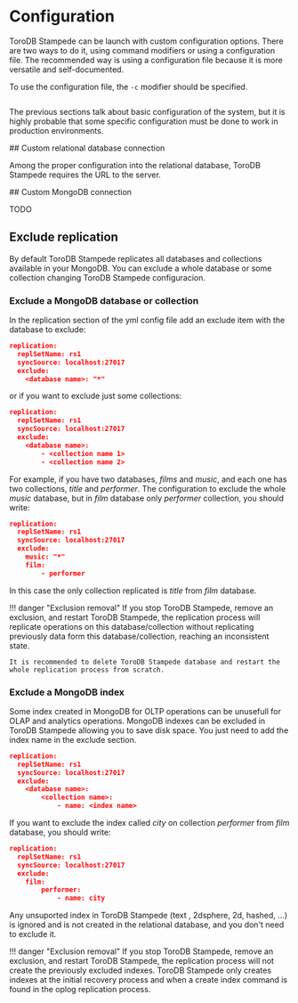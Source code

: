 <h1>Configuration</h1>

ToroDB Stampede can be launch with custom configuration options. There are two ways to do it, using command modifiers or using a configuration file. The recommended way is using a configuration file because it is more versatile and self-documented.

To use the configuration file, the `-c` modifier should be specified.

```

```

The previous sections talk about basic configuration of the system, but it is highly probable that some specific configuration must be done to work in production environments.

## Custom relational database connection

Among the proper configuration into the relational database, ToroDB Stampede requires the URL to the server.

## Custom MongoDB connection

TODO

## Exclude replication

By default ToroDB Stampede replicates all databases and collections available in your MongoDB. You can exclude a whole database or some collection changing ToroDB Stampede configuracion.

### Exclude a MongoDB database or collection

In the replication section of the yml config file add an exclude item with the database to exclude:   

```json
replication:
  replSetName: rs1
  syncSource: localhost:27017
  exclude: 
    <database name>: "*"
```

or if you want to exclude just some collections:

```json
replication:
  replSetName: rs1
  syncSource: localhost:27017
  exclude: 
    <database name>:
    	- <collection name 1>
    	- <collection name 2>
```

For example, if you have two databases, *films* and *music*, and each one has two collections, *title* and *performer*. The configuration to exclude the whole *music* database, but in *film* database only *performer* collection, you should write:  

```json
replication:
  replSetName: rs1
  syncSource: localhost:27017
  exclude: 
    music: "*"
    film: 
        - performer
```

In this case the only collection replicated is *title* from *film* database.

!!! danger "Exclusion removal"
	If you stop ToroDB Stampede, remove an exclusion, and restart ToroDB Stampede, the replication process will replicate operations on this database/collection without replicating previously data form this database/collection, reaching an inconsistent state.
	
	It is recommended to delete ToroDB Stampede database and restart the whole replication process from scratch.     

### Exclude a MongoDB index

Some index created in MongoDB for OLTP operations can be unusefull for OLAP and analytics operations. MongoDB indexes can be excluded in ToroDB Stampede allowing you to save disk space. You just need to add the index name  in the exclude section.

```json
replication:
  replSetName: rs1
  syncSource: localhost:27017
  exclude: 
    <database name>:
    	<collection name>:
    		- name: <index name>
```

If you want to exclude the index called *city* on collection *performer* from *film* database, you should write: 

```json
replication:
  replSetName: rs1
  syncSource: localhost:27017
  exclude: 
    film: 
        performer:
        	- name: city
```

Any unsuported index in ToroDB Stampede (text , 2dsphere, 2d, hashed, ...) is ignored and is not created in the relational database, and you don't need to exclude it.  

!!! danger "Exclusion removal"
	If you stop ToroDB Stampede, remove an exclusion, and restart ToroDB Stampede, the replication process will not create the previously excluded indexes. ToroDB Stampede only creates indexes at the initial recovery process and when a create index command is found in the oplog replication process.
